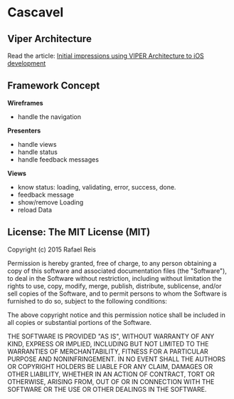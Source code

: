 # Cascavel


## Viper Architecture

Read the article: [Initial impressions using VIPER Architecture to iOS development](https://medium.com/@orafaelreis/initial-impressions-using-viper-architecture-to-ios-development-675335758ce4)

## Framework Concept


**Wireframes**
- handle the navigation

**Presenters**
- handle views
- handle status
- handle feedback messages

**Views**

- know status: loading, validating, error, success, done.
- feedback message
- show/remove Loading
- reload Data


## License: The MIT License (MIT)

Copyright (c) 2015 Rafael Reis


Permission is hereby granted, free of charge, to any person obtaining a copy
of this software and associated documentation files (the "Software"), to deal
in the Software without restriction, including without limitation the rights
to use, copy, modify, merge, publish, distribute, sublicense, and/or sell
copies of the Software, and to permit persons to whom the Software is
furnished to do so, subject to the following conditions:


The above copyright notice and this permission notice shall be included in
all copies or substantial portions of the Software.


THE SOFTWARE IS PROVIDED "AS IS", WITHOUT WARRANTY OF ANY KIND, EXPRESS OR
IMPLIED, INCLUDING BUT NOT LIMITED TO THE WARRANTIES OF MERCHANTABILITY,
FITNESS FOR A PARTICULAR PURPOSE AND NONINFRINGEMENT.  IN NO EVENT SHALL THE
AUTHORS OR COPYRIGHT HOLDERS BE LIABLE FOR ANY CLAIM, DAMAGES OR OTHER
LIABILITY, WHETHER IN AN ACTION OF CONTRACT, TORT OR OTHERWISE, ARISING FROM,
OUT OF OR IN CONNECTION WITH THE SOFTWARE OR THE USE OR OTHER DEALINGS IN
THE SOFTWARE.